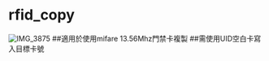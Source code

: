 # rfid_copy
![IMG_3875](https://github.com/wayneouow/rfid_copy/assets/82707606/b6ab7696-0c1b-4909-a619-90ce9d21e418)
##適用於使用mifare 13.56Mhz門禁卡複製
##需使用UID空白卡寫入目標卡號
